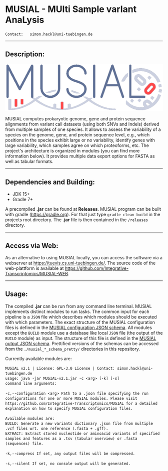 # **MUSIAL - MUlti Sample varIant AnaLysis**

`Contact:   simon.hackl@uni-tuebingen.de`

---

## **Description**:

![MUSIAL Logo](media/logo_inverse.png)

MUSIAL computes prokaryotic genome, gene and protein sequence alignments from variant call datasets (using both SNVs and Indels) derived from multiple samples of one species. It allows to assess the variability of a species on the genome, gene, and protein sequence level, e.g., which positions in the species exhibit large or no variability, identify genes with large variability, which samples agree on which proteoforms, etc. The project's architecture is organized in modules (you can find more information below). It provides multiple data export options for FASTA as well as tabular formats.

---

## **Dependencies and Building**:

- JDK 15+
- Gradle 7+

A precompiled **.jar** can be found at **Releases**. MUSIAL program can be built with gradle (https://gradle.org). For that just type `gradle clean build` in the projects root directory. The **.jar** file is then contained in the `/releases` directory.

---

## **Access via Web**:

As an alternative to using MUSIAL locally, you can access the software via a webserver at https://tuevis.cs.uni-tuebingen.de/. The source code of the web-plattform is available at https://github.com/Integrative-Transcriptomics/MUSIAL-WEB.

---

## **Usage**:

The compiled **.jar** can be run from any command line terminal. MUSIAL implements distinct modules to run tasks. The common input for each pipeline is a `JSON` file which describes which modules should be executed with which parameters. The exact structure of the MUSIAL configuration files is defined in the [MUSIAL configuration JSON schema](https://github.com/Integrative-Transcriptomics/MUSIAL/blob/v2.1/MUSIAL_CONFIGURATION.schema.json). All modules except the `BUILD` module use a database like local `JSON` file (the output of the `BUILD` module) as input. The structure of this file is defined in the [MUSIAL output JSON schema](https://github.com/Integrative-Transcriptomics/MUSIAL/blob/v2.1/MUSIAL_BUILD_OUTPUT.schema.json). Prettified versions of the schemas can be accessed from the `./musial_*_schema_pretty/` directories in this repository.

Currently available modules are:

```
MUSIAL v2.1 | License: GPL-3.0 License | Contact: simon.hackl@uni-tuebingen.de
usage: java -jar MUSIAL-v2.1.jar -c <arg> [-k] [-s]
command line arguments:

-c,--configuration <arg> Path to a .json file specifying the run configurations for one or more MUSIAL modules. Please visit https://github.com/Integrative-Transcriptomics/MUSIAL for a detailed explanation on how to specify MUSIAL configuration files.

Available modules are:
BUILD: Generate a new variants dictionary .json file from multiple .vcf files wrt. one reference (.fasta + .gff).
EXTRACT: Extract stored nucleotide or aminoacid variants of specified samples and features as a .tsv (tabular overview) or .fasta (sequences) file.

-k,--compress If set, any output files will be compressed.

-s,--silent If set, no console output will be generated.
```
